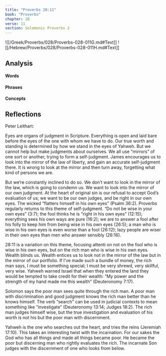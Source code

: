 ```yaml
---
title: "Proverbs 28:11"
book: "Proverbs"
chapter: 28
verse: 11
section: Solomonic Proverbs 2
---
```

![[/Greek/Proverbs/028/Proverbs-028-011G.md#Text]]
![[/Hebrew/Proverbs/028/Proverbs-028-011H.md#Text]]

## Analysis

#### Words

#### Phrases

#### Concepts

## Reflections

Peter Leithart:

Eyes are organs of judgment in Scripture.  Everything is open and laid bare before the eyes of the one with whom we have to do.  Our true worth and standing is determined by how we stand in the eyes of Yahweh.  But we cannot help but make judgments about ourselves.  We all use “mirrors” of one sort or another, trying to form a self-judgment.  James encourages us to look into the mirror of the law of liberty, and gain an accurate self-judgment there.  It is wrong to look at the mirror and then turn away, forgetting what kind of persons we are.

But we’re constantly inclined to do so.  We don’t want to look in the mirror of the law, which is going to condemn us.  We want to look into the mirror of our own judgment.  At the heart of original sin is our refusal to accept God’s evaluation of us; we want to be our own judges, and be right in our own eyes.  The wicked “flatters himself in his own eyes” (Psalm 36:2).  Proverbs regularly returns to this theme of self-judgment.  “Do not be wise in your own eyes” (3:7); the fool thinks he is “right in his own eyes” (12:15); everything sees his own ways are pure (16:2); we are to answer a fool after his folly to keep him from being wise in his own eyes (26:5); a man who is wise in his own eyes is even worse than a fool (26:12); lazy people are wiser in their own eyes than men who answer sensibly (26:16).

28:11 is a variation on this theme, focusing attenti
on not on the fool who is wise in his own eyes, but on the rich man who is wise in his own eyes.  Wealth blinds us.  Wealth entices us to look not in the mirror of the law but in the mirror of our portfolio.  If I’ve made such a bundle of money, the rich man says, I must be something special; I must be very shrewd, very skillful, very wise.  Yahweh warned Israel that when they entered the land they would be tempted to take credit for their wealth: “My power and the strength of my hand made me this wealth” (Deuteronomy 7:17).

Solomon says the poor man sees quite through the rich man.  A poor man with discrimination and good judgment knows the rich man better than he knows himself.  The verb “search” can be used in judicial contexts to mean something like “investigate” (Deuteronomy 13:14; Judges 18:2).  The rich man judges himself wise, but the true investigation and evaluation of his worth is not his but the poor man with discernment.

Yahweh is the one who searches out the heart, and tries the reins (Jeremiah 17:10).  This takes an interesting twist with the incarnation.  For our sakes the God who has all things and made all things became poor.  He became the poor but discerning man who rightly evaluates the rich.  The incarnate Son judges with the discernment of one who looks from below.
